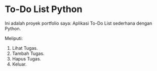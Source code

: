 # To-Do List Python

Ini adalah proyek portfolio saya: Aplikasi To-Do List sederhana dengan Python.

Meliputi:
1. Lihat Tugas.
2. Tambah Tugas.
3. Hapus Tugas.
4. Keluar.
